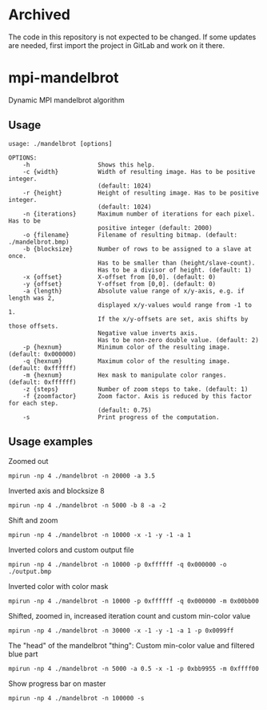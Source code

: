 # Archived

The code in this repository is not expected to be changed. If some updates 
are needed, first import the project in GitLab and work on it there.


mpi-mandelbrot
==============

Dynamic MPI mandelbrot algorithm

Usage
-----

	usage: ./mandelbrot [options]

	OPTIONS:
	    -h                   Shows this help.
	    -c {width}           Width of resulting image. Has to be positive integer.
	                         (default: 1024)
	    -r {height}          Height of resulting image. Has to be positive integer.
	                         (default: 1024)
	    -n {iterations}      Maximum number of iterations for each pixel. Has to be
	                         positive integer (default: 2000)
	    -o {filename}        Filename of resulting bitmap. (default: ./mandelbrot.bmp)
	    -b {blocksize}       Number of rows to be assigned to a slave at once.
	                         Has to be smaller than (height/slave-count).
	                         Has to be a divisor of height. (default: 1)
	    -x {offset}          X-offset from [0,0]. (default: 0)
	    -y {offset}          Y-offset from [0,0]. (default: 0)
	    -a {length}          Absolute value range of x/y-axis, e.g. if length was 2, 
	                         displayed x/y-values would range from -1 to 1. 
	                         If the x/y-offsets are set, axis shifts by those offsets.
	                         Negative value inverts axis.
	                         Has to be non-zero double value. (default: 2)
	    -p {hexnum}          Minimum color of the resulting image. (default: 0x000000)
	    -q {hexnum}          Maximum color of the resulting image. (default: 0xffffff)
	    -m {hexnum}          Hex mask to manipulate color ranges. (default: 0xffffff)
        -z {steps}           Number of zoom steps to take. (default: 1)
        -f {zoomfactor}      Zoom factor. Axis is reduced by this factor for each step. 
                             (default: 0.75)
	    -s                   Print progress of the computation.

Usage examples
--------------

Zoomed out

    mpirun -np 4 ./mandelbrot -n 20000 -a 3.5


Inverted axis and blocksize 8

    mpirun -np 4 ./mandelbrot -n 5000 -b 8 -a -2


Shift and zoom

    mpirun -np 4 ./mandelbrot -n 10000 -x -1 -y -1 -a 1


Inverted colors and custom output file

    mpirun -np 4 ./mandelbrot -n 10000 -p 0xffffff -q 0x000000 -o ./output.bmp


Inverted color with color mask

    mpirun -np 4 ./mandelbrot -n 10000 -p 0xffffff -q 0x000000 -m 0x00bb00


Shifted, zoomed in, increased iteration count and custom min-color value 

    mpirun -np 4 ./mandelbrot -n 30000 -x -1 -y -1 -a 1 -p 0x0099ff

The "head" of the mandelbrot "thing": Custom min-color value and filtered blue part

    mpirun -np 4 ./mandelbrot -n 5000 -a 0.5 -x -1 -p 0xbb9955 -m 0xffff00
    
    
Show progress bar on master

	mpirun -np 4 ./mandelbrot -n 100000 -s

